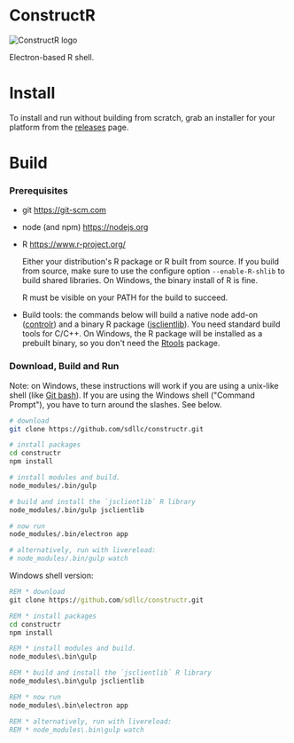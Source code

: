 ConstructR
==========

![ConstructR logo][logo]

Electron-based R shell.

Install
=======

To install and run without building from scratch, grab an installer
for your platform from the [releases][5] page.


Build
=====

### Prerequisites ###

 * git https://git-scm.com

 * node (and npm) https://nodejs.org

 * R https://www.r-project.org/
 
   Either your distribution's R package or R built from source. 
   If you build from source, make sure to use the configure option 
   `--enable-R-shlib` to build shared libraries.  On Windows, the 
   binary install of R is fine.

   R must be visible on your PATH for the build to succeed.

 * Build tools: the commands below will build a native node add-on
   ([controlr][1]) and a binary R package ([jsclientlib][2]).  You 
   need standard build tools for C/C++.  On Windows, the R package 
   will be installed as a prebuilt binary, so you don't need the 
   [Rtools][3] package.

### Download, Build and Run ###

Note: on Windows, these instructions will work if you are using a 
unix-like shell (like [Git bash][4]).  If you are 
using the Windows shell ("Command Prompt"), you have to turn around
the slashes.  See below.

```bash
# download
git clone https://github.com/sdllc/constructr.git

# install packages
cd constructr
npm install

# install modules and build.  
node_modules/.bin/gulp

# build and install the `jsclientlib` R library
node_modules/.bin/gulp jsclientlib

# now run
node_modules/.bin/electron app

# alternatively, run with livereload:
# node_modules/.bin/gulp watch
```

Windows shell version:
```bat
REM * download
git clone https://github.com/sdllc/constructr.git

REM * install packages
cd constructr
npm install

REM * install modules and build.  
node_modules\.bin\gulp

REM * build and install the `jsclientlib` R library
node_modules\.bin\gulp jsclientlib

REM * now run
node_modules\.bin\electron app

REM * alternatively, run with livereload:
REM * node_modules\.bin\gulp watch
```

[logo]: https://cdn.rawgit.com/sdllc/constructr/master/build/icon-inverse.svg

[1]: https://github.com/sdllc/controlr
[2]: https://github.com/sdllc/jsclientlib
[3]: https://cran.r-project.org/bin/windows/Rtools/
[4]: https://git-scm.com
[5]: https://github.com/sdllc/constructr/releases

